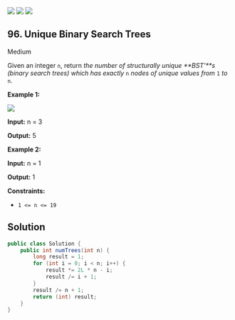 [![](https://img.shields.io/github/stars/javadev/LeetCode-in-Java?label=Stars&style=flat-square)](https://github.com/javadev/LeetCode-in-Java)
[![](https://img.shields.io/github/forks/javadev/LeetCode-in-Java?label=Fork%20me%20on%20GitHub%20&style=flat-square)](https://github.com/javadev/LeetCode-in-Java/fork)
[![](https://img.shields.io/badge/-LeetCode%20in%20Kotlin-blue?style=flat-square)](https://github.com/javadev/LeetCode-in-Kotlin)

## 96\. Unique Binary Search Trees

Medium

Given an integer `n`, return _the number of structurally unique **BST'**s (binary search trees) which has exactly_ `n` _nodes of unique values from_ `1` _to_ `n`.

**Example 1:**

![](https://assets.leetcode.com/uploads/2021/01/18/uniquebstn3.jpg)

**Input:** n = 3

**Output:** 5 

**Example 2:**

**Input:** n = 1

**Output:** 1 

**Constraints:**

*   `1 <= n <= 19`

## Solution

```java
public class Solution {
    public int numTrees(int n) {
        long result = 1;
        for (int i = 0; i < n; i++) {
            result *= 2L * n - i;
            result /= i + 1;
        }
        result /= n + 1;
        return (int) result;
    }
}
```